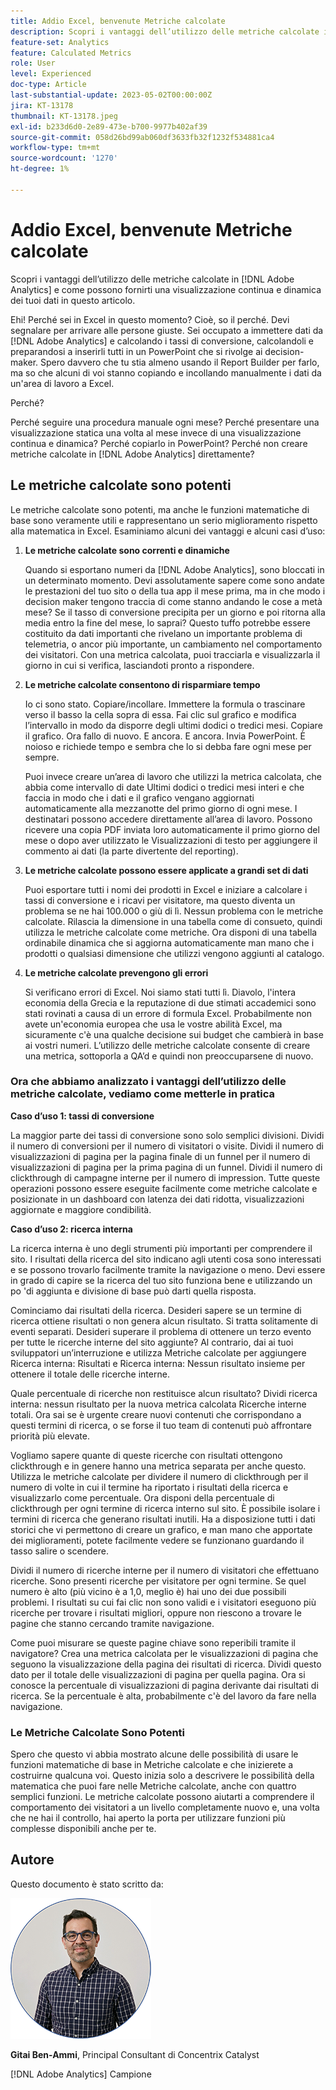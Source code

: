 ```yaml
---
title: Addio Excel, benvenute Metriche calcolate
description: Scopri i vantaggi dell’utilizzo delle metriche calcolate in [!DNL Adobe Analytics] e come possono fornirti una visualizzazione continua e dinamica dei tuoi dati in questo articolo.
feature-set: Analytics
feature: Calculated Metrics
role: User
level: Experienced
doc-type: Article
last-substantial-update: 2023-05-02T00:00:00Z
jira: KT-13178
thumbnail: KT-13178.jpeg
exl-id: b233d6d0-2e89-473e-b700-9977b402af39
source-git-commit: 058d26bd99ab060df3633fb32f1232f534881ca4
workflow-type: tm+mt
source-wordcount: '1270'
ht-degree: 1%

---
```


# Addio Excel, benvenute Metriche calcolate

Scopri i vantaggi dell’utilizzo delle metriche calcolate in [!DNL Adobe Analytics] e come possono fornirti una visualizzazione continua e dinamica dei tuoi dati in questo articolo.

Ehi! Perché sei in Excel in questo momento? Cioè, so il perché. Devi segnalare per arrivare alle persone giuste. Sei occupato a immettere dati da [!DNL Adobe Analytics] e calcolando i tassi di conversione, calcolandoli e preparandosi a inserirli tutti in un PowerPoint che si rivolge ai decision-maker. Spero davvero che tu stia almeno usando il Report Builder per farlo, ma so che alcuni di voi stanno copiando e incollando manualmente i dati da un&#39;area di lavoro a Excel.

Perché?

Perché seguire una procedura manuale ogni mese? Perché presentare una visualizzazione statica una volta al mese invece di una visualizzazione continua e dinamica? Perché copiarlo in PowerPoint? Perché non creare metriche calcolate in [!DNL Adobe Analytics] direttamente?

## Le metriche calcolate sono potenti

Le metriche calcolate sono potenti, ma anche le funzioni matematiche di base sono veramente utili e rappresentano un serio miglioramento rispetto alla matematica in Excel. Esaminiamo alcuni dei vantaggi e alcuni casi d’uso:

1. **Le metriche calcolate sono correnti e dinamiche**

   Quando si esportano numeri da [!DNL Adobe Analytics], sono bloccati in un determinato momento. Devi assolutamente sapere come sono andate le prestazioni del tuo sito o della tua app il mese prima, ma in che modo i decision maker tengono traccia di come stanno andando le cose a metà mese? Se il tasso di conversione precipita per un giorno e poi ritorna alla media entro la fine del mese, lo saprai? Questo tuffo potrebbe essere costituito da dati importanti che rivelano un importante problema di telemetria, o ancor più importante, un cambiamento nel comportamento dei visitatori. Con una metrica calcolata, puoi tracciarla e visualizzarla il giorno in cui si verifica, lasciandoti pronto a rispondere.

1. **Le metriche calcolate consentono di risparmiare tempo**

   Io ci sono stato. Copiare/incollare. Immettere la formula o trascinare verso il basso la cella sopra di essa. Fai clic sul grafico e modifica l’intervallo in modo da disporre degli ultimi dodici o tredici mesi. Copiare il grafico. Ora fallo di nuovo. E ancora. E ancora. Invia PowerPoint. È noioso e richiede tempo e sembra che lo si debba fare ogni mese per sempre.

   Puoi invece creare un’area di lavoro che utilizzi la metrica calcolata, che abbia come intervallo di date Ultimi dodici o tredici mesi interi e che faccia in modo che i dati e il grafico vengano aggiornati automaticamente alla mezzanotte del primo giorno di ogni mese. I destinatari possono accedere direttamente all’area di lavoro. Possono ricevere una copia PDF inviata loro automaticamente il primo giorno del mese o dopo aver utilizzato le Visualizzazioni di testo per aggiungere il commento ai dati (la parte divertente del reporting).

1. **Le metriche calcolate possono essere applicate a grandi set di dati**

   Puoi esportare tutti i nomi dei prodotti in Excel e iniziare a calcolare i tassi di conversione e i ricavi per visitatore, ma questo diventa un problema se ne hai 100.000 o giù di lì. Nessun problema con le metriche calcolate. Rilascia la dimensione in una tabella come di consueto, quindi utilizza le metriche calcolate come metriche. Ora disponi di una tabella ordinabile dinamica che si aggiorna automaticamente man mano che i prodotti o qualsiasi dimensione che utilizzi vengono aggiunti al catalogo.

1. **Le metriche calcolate prevengono gli errori**

   Si verificano errori di Excel. Noi siamo stati tutti lì. Diavolo, l&#39;intera economia della Grecia e la reputazione di due stimati accademici sono stati rovinati a causa di un errore di formula Excel. Probabilmente non avete un&#39;economia europea che usa le vostre abilità Excel, ma sicuramente c&#39;è una qualche decisione sui budget che cambierà in base ai vostri numeri. L’utilizzo delle metriche calcolate consente di creare una metrica, sottoporla a QA’d e quindi non preoccuparsene di nuovo.

### Ora che abbiamo analizzato i vantaggi dell’utilizzo delle metriche calcolate, vediamo come metterle in pratica

**Caso d’uso 1: tassi di conversione**

La maggior parte dei tassi di conversione sono solo semplici divisioni. Dividi il numero di conversioni per il numero di visitatori o visite. Dividi il numero di visualizzazioni di pagina per la pagina finale di un funnel per il numero di visualizzazioni di pagina per la prima pagina di un funnel. Dividi il numero di clickthrough di campagne interne per il numero di impression. Tutte queste operazioni possono essere eseguite facilmente come metriche calcolate e posizionate in un dashboard con latenza dei dati ridotta, visualizzazioni aggiornate e maggiore condibilità.

**Caso d’uso 2: ricerca interna**

La ricerca interna è uno degli strumenti più importanti per comprendere il sito. I risultati della ricerca del sito indicano agli utenti cosa sono interessati e se possono trovarlo facilmente tramite la navigazione o meno. Devi essere in grado di capire se la ricerca del tuo sito funziona bene e utilizzando un po &#39;di aggiunta e divisione di base può darti quella risposta.

Cominciamo dai risultati della ricerca. Desideri sapere se un termine di ricerca ottiene risultati o non genera alcun risultato. Si tratta solitamente di eventi separati. Desideri superare il problema di ottenere un terzo evento per tutte le ricerche interne del sito aggiunte? Al contrario, dai ai tuoi sviluppatori un’interruzione e utilizza Metriche calcolate per aggiungere Ricerca interna: Risultati e Ricerca interna: Nessun risultato insieme per ottenere il totale delle ricerche interne.

Quale percentuale di ricerche non restituisce alcun risultato? Dividi ricerca interna: nessun risultato per la nuova metrica calcolata Ricerche interne totali. Ora sai se è urgente creare nuovi contenuti che corrispondano a questi termini di ricerca, o se forse il tuo team di contenuti può affrontare priorità più elevate.

Vogliamo sapere quante di queste ricerche con risultati ottengono clickthrough e in genere hanno una metrica separata per anche questo. Utilizza le metriche calcolate per dividere il numero di clickthrough per il numero di volte in cui il termine ha riportato i risultati della ricerca e visualizzarlo come percentuale. Ora disponi della percentuale di clickthrough per ogni termine di ricerca interno sul sito. È possibile isolare i termini di ricerca che generano risultati inutili. Ha a disposizione tutti i dati storici che vi permettono di creare un grafico, e man mano che apportate dei miglioramenti, potete facilmente vedere se funzionano guardando il tasso salire o scendere.

Dividi il numero di ricerche interne per il numero di visitatori che effettuano ricerche. Sono presenti ricerche per visitatore per ogni termine. Se quel numero è alto (più vicino è a 1,0, meglio è) hai uno dei due possibili problemi. I risultati su cui fai clic non sono validi e i visitatori eseguono più ricerche per trovare i risultati migliori, oppure non riescono a trovare le pagine che stanno cercando tramite navigazione.

Come puoi misurare se queste pagine chiave sono reperibili tramite il navigatore? Crea una metrica calcolata per le visualizzazioni di pagina che seguono la visualizzazione della pagina dei risultati di ricerca. Dividi questo dato per il totale delle visualizzazioni di pagina per quella pagina. Ora si conosce la percentuale di visualizzazioni di pagina derivante dai risultati di ricerca. Se la percentuale è alta, probabilmente c&#39;è del lavoro da fare nella navigazione.

### Le Metriche Calcolate Sono Potenti

Spero che questo vi abbia mostrato alcune delle possibilità di usare le funzioni matematiche di base in Metriche calcolate e che inizierete a costruirne qualcuna voi. Questo inizia solo a descrivere le possibilità della matematica che puoi fare nelle Metriche calcolate, anche con quattro semplici funzioni. Le metriche calcolate possono aiutarti a comprendere il comportamento dei visitatori a un livello completamente nuovo e, una volta che ne hai il controllo, hai aperto la porta per utilizzare funzioni più complesse disponibili anche per te.

## Autore

Questo documento è stato scritto da:

![Headshot Gittai](assets/gittai.png)

**Gitai Ben-Ammi**, Principal Consultant di Concentrix Catalyst

[!DNL Adobe Analytics] Campione
